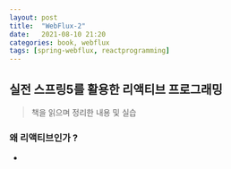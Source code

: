 ```yaml
---
layout: post
title:  "WebFlux-2"
date:   2021-08-10 21:20
categories: book, webflux
tags: [spring-webflux, reactprogramming]
---
```


## 실전 스프링5를 활용한 리액티브 프로그래밍
> 책을 읽으며 정리한 내용 및 실습

### 왜 리액티브인가 ?
- 